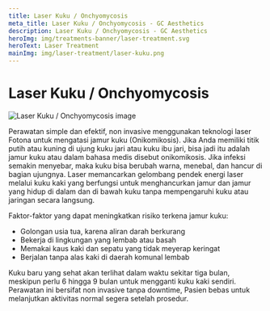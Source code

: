 ```yaml
---
title: Laser Kuku / Onchyomycosis
meta_title: Laser Kuku / Onchyomycosis - GC Aesthetics
description: Laser Kuku / Onchyomycosis - GC Aesthetics
heroImg: img/treatments-banner/laser-treatment.svg
heroText: Laser Treatment
mainImg: img/laser-treatment/laser-kuku.png
---
```


<div class="container">
<div class="row mt-4">

# Laser Kuku / Onchyomycosis

</div>
<div class="row mt-4">
<div class="col-12 col-md-6 col-lg-4">

<img :src="mainImg" class="w-100 h-100 object-fit-cover shadow-sm" alt="Laser Kuku / Onchyomycosis image" />

</div>
<div class="col-12 col-md-6 col-lg-8 mt-4 mt-md-0">

Perawatan simple dan efektif, non invasive menggunakan teknologi laser Fotona untuk mengatasi jamur kuku (Onikomikosis).
Jika Anda memiliki titik putih atau kuning di ujung kuku jari atau kuku ibu jari,
bisa jadi itu adalah jamur kuku atau dalam bahasa medis disebut onikomikosis.
Jika infeksi semakin menyebar, maka kuku bisa berubah warna, menebal, dan hancur di bagian ujungnya.
Laser memancarkan gelombang pendek energi laser melalui kuku kaki yang berfungsi untuk
menghancurkan jamur dan jamur yang hidup di dalam dan di bawah kuku tanpa mempengaruhi kuku atau jaringan secara langsung.

Faktor-faktor yang dapat meningkatkan risiko terkena jamur kuku:

- Golongan usia tua, karena aliran darah berkurang
- Bekerja di lingkungan yang lembab atau basah
- Memakai kaus kaki dan sepatu yang tidak meyerap keringat
- Berjalan tanpa alas kaki di daerah komunal lembab

Kuku baru yang sehat akan terlihat dalam waktu sekitar tiga bulan,
meskipun perlu 6 hingga 9 bulan untuk mengganti kuku kaki sendiri.
Perawatan ini bersifat non invasive tanpa downtime, Pasien bebas untuk
melanjutkan aktivitas normal segera setelah prosedur.

</div>
</div>

</div>
